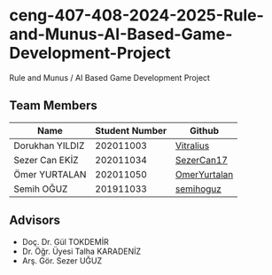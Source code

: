 # ceng-407-408-2024-2025-Rule-and-Munus-AI-Based-Game-Development-Project
Rule and Munus / AI Based Game Development Project

## Team Members
|      Name 	  | Student Number |      Github     |
| --------------- | -------------- | --------------- |
| Dorukhan YILDIZ | 202011003      | [Vitralius](https://github.com/Vitralius) |
| Sezer Can EKİZ  | 202011034      | [SezerCan17](https://github.com/SezerCan17) |
| Ömer YURTALAN   | 202011050      | [OmerYurtalan](https://github.com/OmerYurtalan) |
| Semih OĞUZ      | 201911033      | [semihoguz](https://github.com/semihoguz) |

## Advisors
- Doç. Dr. Gül TOKDEMİR
- Dr. Öğr. Üyesi Talha KARADENİZ
- Arş. Gör. Sezer UĞUZ